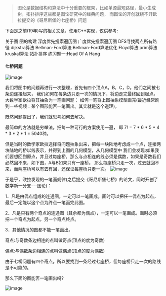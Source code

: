> 图论是数据结构和算法中十分重要的框架，比如单源最短路径，最小生成树，拓扑排序这些都是图论研究中的经典问题，
而图论的开创就绕不开欧拉提交的《哥尼斯堡的七座桥》问题

下面是之前(19年)写的相关文章，使用C++实现，仅供参考:

关于图
图的构建
深度优先搜索遍历图
广度优先搜索遍历图
DFS寻找两点所有路径
dijkstra算法
Bellman-Ford算法
Bellman-Ford算法优化
Floyd算法
prim算法
kruskal算法
拓扑排序
练习题一:Head Of A Hang

#### 七桥问题

![image](https://bkimg.cdn.bcebos.com/pic/78310a55b319ebc483fe85bc8026cffc1e171614?x-bce-process=image/watermark,g_7,image_d2F0ZXIvYmFpa2U4MA==,xp_5,yp_5)

我们将图中的问题再进行一次整理，首先有四个顶点A，B，C，D，他们之间被七条边连接起来，
我们如何在每条边只走一次的情况下，将边走完最终回到起点。大数学家欧拉将其抽象为一笔画问题：
如何一笔将上图抽象模型画完(最近经常刷到一些视频：某个图形能否一笔画出。其实就是这个道理)，

既然问题提出了，我们就思考如何去解决。

最简单的方法就是穷举法，把每一种可行的方案使用一遍，
即 7! = 7 * 6 * 5 * 4 * 3 * 2 * 1 = 5040种。

但是当时的数学家欧拉选择将问题抽象出来，把每一块陆地考虑成一个点，连接两块陆地的桥以线表示，并得到上图的几何模型，从几何模型中
我们会发现:如果我们要想回到原点，并且过每座桥，那么与点相连的线必须是偶数，如果是奇数我们必然回不来，如下图，A与B如果只有一座桥，
那么每座桥只走一次，过去就回不来，而两座桥可以有去有回，还保证每座桥只走一次。
![image](https://p3.pstatp.com/large/pgc-image/cc6e5f61c5f54e9a80d73399d17fa7f3)

于是乎，欧拉发现的一笔画规律(之后提交《哥尼斯堡七桥》的论文，同时开创了数学新一分支---图论)：

1．凡是由偶点组成的连通图，一定可以一笔画成。画时可以把任一偶点为起点，最后一定能以这个点为终点一笔画完此图。

2．凡是只有两个奇点的连通图（其余都为偶点），一定可以一笔画成。画时必须把一个奇点为起点，另一个奇点终点。

3．其他情况的图都不能一笔画出。

奇点:与奇数条边相连的点叫做奇点(顶点的度为奇数)

偶点:与偶数条边相连的点叫做偶点(顶点的度为偶数)


由于七桥问题有四个奇点，所以要找到一条经过七座桥，但每座桥只走一次的路线是不可能的。

那么下面的图能否一笔画出吗?

![image](https://p3.pstatp.com/large/pgc-image/f0a7feadb393437d8d406d2c3725fa34)







